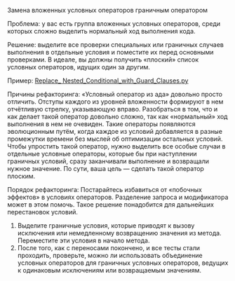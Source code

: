 Замена вложенных условных операторов граничным оператором

Проблема: у вас есть группа вложенных условных операторов, среди которых сложно выделить нормальный ход выполнения кода.

Решение: выделите все проверки специальных или граничных случаев выполнения в отдельные условия и поместите их перед основными проверками. В идеале, вы должны получить «плоский» список условных операторов, идущих один за другим.

Пример: <a href="https://github.com/helenasilkina/refactoring/blob/master/Replace_ Nested_Conditional_with_Guard_Clauses.py">Replace_ Nested_Conditional_with_Guard_Clauses.py</a>

Причины рефакторинга: «Условный оператор из ада» довольно просто отличить. Отступы каждого из уровней вложенности формируют в нем отчётливую стрелку, указывающую вправо.
Разобраться в том, что и как делает такой оператор довольно сложно, так как «нормальный» ход выполнения в нем не очевиден. Такие операторы появляются эволюционным путём, когда каждое из условий добавляется в разные промежутки времени без мыслей об оптимизации остальных условий.
Чтобы упростить такой оператор, нужно выделить все особые случаи в отдельные условные операторы, которые бы при наступлении граничных условий, сразу заканчивали выполнение и возвращали нужное значение. По сути, ваша цель — сделать такой оператор плоским.

Порядок рефакторинга: Постарайтесь избавиться от «побочных эффектов» в условиях операторов. Разделение запроса и модификатора может в этом помочь. Такое решение понадобится для дальнейших перестановок условий.

1. Выделите граничные условия, которые приводят к вызову исключения или немедленному возвращению значения из метода. Переместите эти условия в начало метода.
2. После того, как с переносами покончено, и все тесты стали проходить, проверьте, можно ли использовать объединение условных операторов для граничных условных операторов, ведущих к одинаковым исключениям или возвращаемым значениям.

